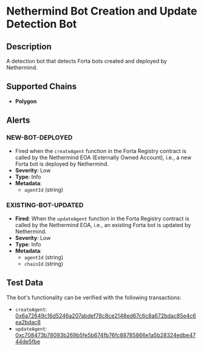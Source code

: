 # Nethermind Bot Creation and Update Detection Bot

## Description

A detection bot that detects Forta bots created and deployed by Nethermind.

## Supported Chains

- **Polygon**

## Alerts

### NEW-BOT-DEPLOYED

- Fired when the `createAgent` function in the Forta Registry contract is called by the Nethermind EOA (Externally Owned Account), i.e., a new Forta bot is deployed by Nethermind.
- **Severity**: Low
- **Type**: Info
- **Metadata**:
  - `agentId` (string)

### EXISTING-BOT-UPDATED

- **Fired**: When the `updateAgent` function in the Forta Registry contract is called by the Nethermind EOA, i.e., an existing Forta bot is updated by Nethermind.
- **Severity**: Low
- **Type**: Info
- **Metadata**:
  - `agentId` (string)
  - `chainId` (string)

## Test Data

The bot's functionality can be verified with the following transactions:

- `createAgent`:
  [0x6a72649c16d5246a207abdef78c8ce2148ed67c6c8a672bdac85e4c6ea2bdac8](https://polygonscan.com/tx/0x6a72649c16d5246a207abdef78c8ce2148ed67c6c8a672bdac85e4c6ea2bdac8)
- `updateAgent`:
  [0xc708473b78093b269b5fe5b674fb76fc88785866e1a5b28324edbe4744de5fbe](https://polygonscan.com/tx/0xc708473b78093b269b5fe5b674fb76fc88785866e1a5b28324edbe4744de5fbe)

